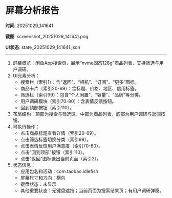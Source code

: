 # 屏幕分析报告

**时间**: 20251029_141641

**截图**: screenshot_20251029_141641.png

**UI状态**: state_20251029_141641.json

---

1. 屏幕概览：闲鱼App搜索页，展示“nvme固态128g”商品列表，支持筛选与用户调研。
2. UI元素分析：
   - 搜索栏（索引1）：含“返回”、“相机”、“订阅”、“更多”图标。
   - 商品卡片（索引20-69）：含标题、价格、地区、信用标签。
   - 筛选栏（索引99）：包含“个人闲置”、“容量”、“品牌”等分类。
   - 用户调研模块（索引70-80）：含表情反馈按钮。
   - 回到顶部按钮（索引110）。
3. 布局结构：顶部为搜索与筛选区，中部为商品列表，底部为用户调研与返回按钮。
4. 可执行操作：
   - 点击商品标题查看详情（索引20-69）。
   - 点击筛选标签切换分类（索引99）。
   - 点击表情反馈用户满意度（索引70-80）。
   - 点击“回到顶部”按钮（索引110）。
   - 点击“返回”图标退出当前页面（索引2）。
5. 状态信息：
   - 应用包名和活动：com.taobao.idlefish
   - 屏幕尺寸和方向：横向
   - 键盘状态：未显示
   - 其他重要状态：无键盘遮挡；当前页面为搜索结果页；有用户调研弹窗。